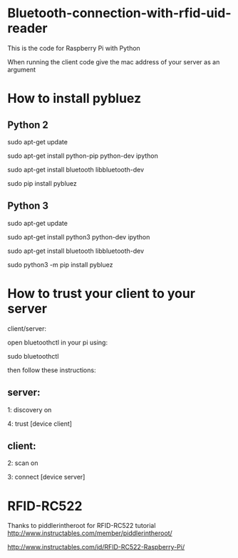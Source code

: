 # Bluetooth-connection-with-rfid-uid-reader

This is the code for Raspberry Pi with Python

When running the client code give the mac address of your server as an argument

# How to install pybluez

## Python 2

sudo apt-get update

sudo apt-get install python-pip python-dev ipython

sudo apt-get install bluetooth libbluetooth-dev

sudo pip install pybluez

## Python 3

sudo apt-get update

sudo apt-get install python3 python-dev ipython

sudo apt-get install bluetooth libbluetooth-dev

sudo python3 -m pip install pybluez

# How to trust your client to your server

client/server:

open bluetoothctl in your pi using:

sudo bluetoothctl

then follow these instructions:

## server:

1: discovery on

4: trust [device client]

## client:

2: scan on

3: connect [device server]

# RFID-RC522

Thanks to piddlerintheroot for RFID-RC522 tutorial http://www.instructables.com/member/piddlerintheroot/

http://www.instructables.com/id/RFID-RC522-Raspberry-Pi/
